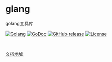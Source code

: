 # glang
golang工具库


[![Golang](https://img.shields.io/badge/golang-1.19-brightgreen.svg)](https://golang.google.cn)
[![GoDoc](https://img.shields.io/badge/doc-go.dev-informational.svg)](https://pkg.go.dev/github.com/gotoeasy/glang)
[![GitHub release](https://img.shields.io/github/release/gotoeasy/glang.svg)](https://github.com/gotoeasy/glang/releases/latest)
[![License](https://github.com/gotoeasy/glang/blob/master/LICENSE)](https://img.shields.io/github/license/gotoeasy/glang)


<br>

[文档地址](https://pkg.go.dev/github.com/gotoeasy/glang/cmn)
